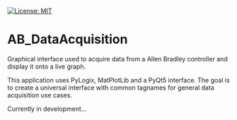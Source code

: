 [![License: MIT](https://img.shields.io/badge/License-MIT-yellow.svg)](https://opensource.org/licenses/MIT)

# AB_DataAcquisition
Graphical interface used to acquire data from a Allen Bradley controller and display it onto a live graph.

This application uses PyLogix, MatPlotLib and a PyQt5 interface. The goal is to create a universal interface with common tagnames for general data acquisition use cases.

Currently in development...
